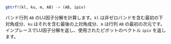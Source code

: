 ```julia
gbtrf!(kl, ku, m, AB) -> (AB, ipiv)
```

バンド行列 `AB` のLU因子分解を計算します。`kl` は非ゼロバンドを含む最初の下対角成分、`ku` はそれを含む最後の上対角成分、`m` は行列 `AB` の最初の次元です。インプレースでLU因子分解を返し、使用されたピボットのベクトル `ipiv` を返します。
